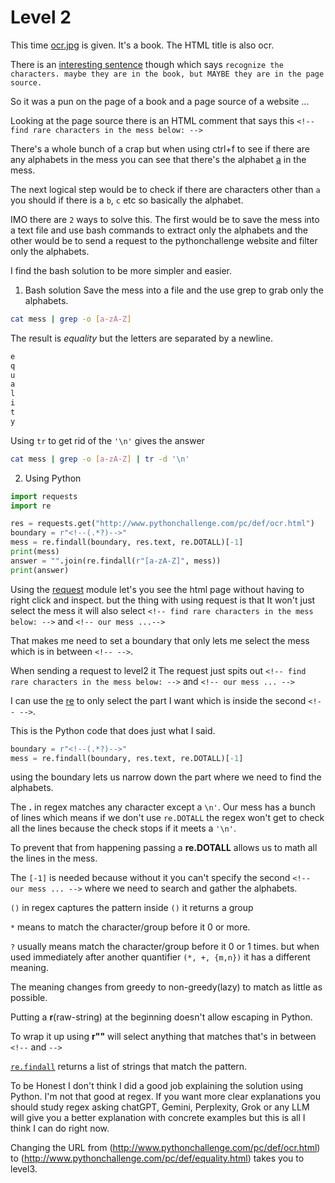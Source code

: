 # Level 2

This time [ocr.jpg](/2/ocr.jpg) is given. It's a book. 
The HTML title is also ocr. 

There is an [interesting sentence](/2/2.png) though  which says `recognize the characters. maybe they are in the book, but MAYBE they are in the page source.`

So it was a pun on the page of a book and a page source of a website ... 

Looking at the page source there is an HTML comment that says this `<!-- find rare characters in the mess below: -->`

There's a whole bunch of a crap but when using ctrl+f to see if there are any alphabets in the mess you can see that there's the alphabet [a](/2/a.png) in the mess. 

The next logical step would be to check if there are characters other than `a` you should if there is a `b`, `c` etc so basically the alphabet.

IMO there are `2` ways to solve this.
The first would be to save the mess into a text file and use bash commands to extract only the alphabets and the other would be to send a request to the pythonchallenge website and filter only the alphabets. 

I find the bash solution to be more simpler and easier.


1. Bash solution 
Save the mess into a file and the use grep to grab only the alphabets. 

```bash
cat mess | grep -o [a-zA-Z]
```

The result is *equality* but the letters are separated by a newline. 

```bash 
e
q
u
a
l
i
t
y
```

Using `tr` to get rid of the `'\n'` gives the answer 


```bash
cat mess | grep -o [a-zA-Z] | tr -d '\n'
```


2. Using Python 


```python
import requests
import re

res = requests.get("http://www.pythonchallenge.com/pc/def/ocr.html")
boundary = r"<!--(.*?)-->"
mess = re.findall(boundary, res.text, re.DOTALL)[-1]
print(mess)
answer = "".join(re.findall(r"[a-zA-Z]", mess))
print(answer)

```


Using the [request](https://requests.readthedocs.io/en/latest/) module let's you see the html page without having to right click and inspect.
but the thing with using request is that It won't just select the mess it will also select `<!-- find rare characters in the mess below: -->` and `<!-- our mess ...-->`


That makes me need to set a boundary that only lets me select the mess which is in between `<!-- -->`. 

When sending a request to level2 it The request just spits out `<!-- find rare characters in the mess below: -->` and `<!-- our mess ... -->`

I can use the [re](https://docs.python.org/3/library/re.html) to only select the part I want which is inside the second  `<!-- -->`.

This is the Python code that does just what I said.

```python
boundary = r"<!--(.*?)-->"
mess = re.findall(boundary, res.text, re.DOTALL)[-1]
```


using the boundary lets us narrow down the part where we need to find the alphabets. 

The **.** in regex matches any character except a `\n'`. 
Our mess has a bunch of lines which means if we don't use `re.DOTALL` the regex won't get to check all the lines because  the check stops if it meets a `'\n'`. 

To prevent that from happening passing a **re.DOTALL** allows us to math all the lines in the mess. 

The `[-1]` is needed because without it you can't specify the second `<!-- our mess ... -->` where we need to search and gather the alphabets.

`()` in regex captures the pattern inside `()` it returns a group 

`*`  means to match the character/group before it 0 or more. 

`?` usually means match the character/group before it 0 or 1 times. but when used immediately after another quantifier `(*, +, {m,n})`
it has a different meaning.

The meaning changes from greedy to non-greedy(lazy) to match as little as possible.

Putting a **r**(raw-string) at the beginning doesn't allow escaping in Python. 

To wrap it up using **r"<!--(.*?)-->"** will select anything that matches that's in between `<!--` and `-->`

[`re.findall`](https://docs.python.org/3/library/re.html#re.findall) returns a list of strings that match the pattern.

To be Honest I don't think I did a good job explaining the solution using Python. I'm not that good at regex. 
If you want more clear explanations you should study regex asking chatGPT, Gemini, Perplexity, Grok or any LLM will give you a better explanation with concrete examples but this is all I think I can do right now. 

Changing the URL from (http://www.pythonchallenge.com/pc/def/ocr.html) to (http://www.pythonchallenge.com/pc/def/equality.html) takes you to level3.